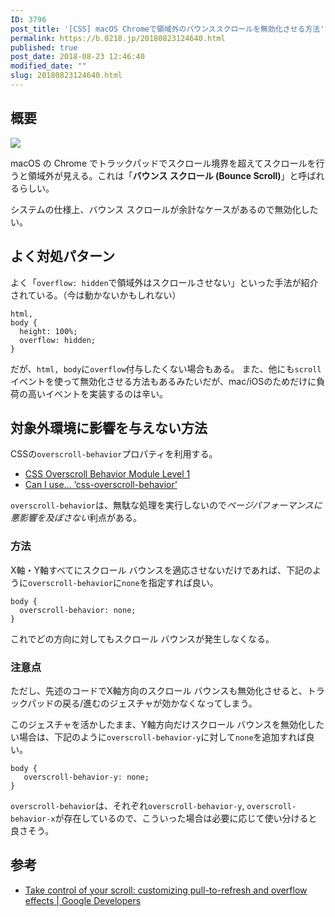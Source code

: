 ```yaml
---
ID: 3796
post_title: '[CSS] macOS Chromeで領域外のバウンススクロールを無効化させる方法'
permalink: https://b.0218.jp/20180823124640.html
published: true
post_date: 2018-08-23 12:46:40
modified_date: ""
slug: 20180823124640.html
---
```

## 概要
![](https://i.imgur.com/DXYBXtj.png)

macOS の Chrome でトラックパッドでスクロール境界を超えてスクロールを行うと領域外が見える。これは「<strong>バウンス スクロール (Bounce Scroll)</strong>」と呼ばれるらしい。

システムの仕様上、バウンス スクロールが余計なケースがあるので無効化したい。

## よく対処パターン
よく「`overflow: hidden`で領域外はスクロールさせない」といった手法が紹介されている。（今は動かないかもしれない）

```language-css
html,
body {
  height: 100%;
  overflow: hidden;
}
```

だが、`html, body`に`overflow`付与したくない場合もある。
また、他にも`scroll`イベントを使って無効化させる方法もあるみたいだが、mac/iOSのためだけに負荷の高いイベントを実装するのは辛い。

## 対象外環境に影響を与えない方法
CSSの`overscroll-behavior`プロパティを利用する。

- [CSS Overscroll Behavior Module Level 1](https://wicg.github.io/overscroll-behavior/)
- [Can I use… ‘css-overscroll-behavior’](https://caniuse.com/#feat=css-overscroll-behavior)

`overscroll-behavior`は、無駄な処理を実行しないので*ページパフォーマンスに悪影響を及ぼさない*利点がある。

### 方法
X軸・Y軸すべてにスクロール バウンスを適応させないだけであれば、下記のように`overscroll-behavior`に`none`を指定すれば良い。

```language-css
body {
  overscroll-behavior: none;
}
```

これでどの方向に対してもスクロール バウンスが発生しなくなる。

### 注意点
ただし、先述のコードでX軸方向のスクロール バウンスも無効化させると、トラックパッドの戻る/進むのジェスチャが効かなくなってしまう。

このジェスチャを活かしたまま、Y軸方向だけスクロール バウンスを無効化したい場合は、下記のように`overscroll-behavior-y`に対して`none`を追加すれば良い。

```language-css
body {
   overscroll-behavior-y: none;
}
```

`overscroll-behavior`は、それぞれ`overscroll-behavior-y`, `overscroll-behavior-x`が存在しているので、こういった場合は必要に応じて使い分けると良さそう。

## 参考
- [Take control of your scroll: customizing pull-to-refresh and overflow effects | Google Developers](https://developers.google.com/web/updates/2017/11/overscroll-behavior)